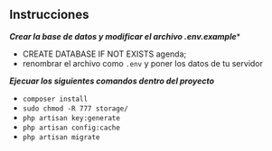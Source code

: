 ## Instrucciones

***Crear la base de datos y modificar el archivo .env.example****
- CREATE DATABASE IF NOT EXISTS agenda;
- renombrar el archivo como `.env` y poner los datos de tu servidor


***Ejecuar los siguientes comandos dentro del proyecto***
- `composer install`
- `sudo chmod -R 777 storage/`
- `php artisan key:generate`
- `php artisan config:cache`
- `php artisan migrate`
